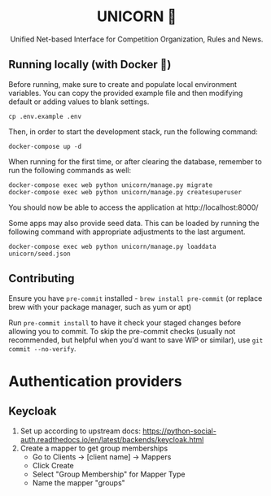 <h1 align="center">UNICORN 🦄</h1>
<p align="center">Unified Net-based Interface for Competition Organization, Rules and News.</p>


## Running locally (with Docker 🐳)
Before running, make sure to create and populate local environment variables. You can copy the provided example file and then modifying default or adding values to blank settings.
```
cp .env.example .env
```

Then, in order to start the development stack, run the following command:
```
docker-compose up -d
```

When running for the first time, or after clearing the database, remember to run the following commands as well:
```
docker-compose exec web python unicorn/manage.py migrate
docker-compose exec web python unicorn/manage.py createsuperuser
```

You should now be able to access the application at http://localhost:8000/

Some apps may also provide seed data. This can be loaded by running the following command with appropriate adjustments to the last argument.
```
docker-compose exec web python unicorn/manage.py loaddata unicorn/seed.json
```



## Contributing
Ensure you have `pre-commit` installed - `brew install pre-commit` (or replace brew with your package manager, such as yum or apt)

Run `pre-commit install` to have it check your staged changes before allowing you to commit. To skip the pre-commit checks (usually not recommended, but helpful when you'd want to save WIP or similar), use `git commit --no-verify`.


# Authentication providers
## Keycloak
1. Set up according to upstream docs: https://python-social-auth.readthedocs.io/en/latest/backends/keycloak.html
2. Create a mapper to get group memberships
   - Go to Clients -> [client name] -> Mappers
   - Click Create
   - Select "Group Membership" for Mapper Type
   - Name the mapper "groups"